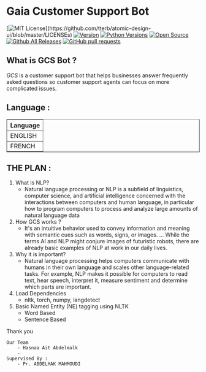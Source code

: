 # Gaia Customer Support Bot
[![MIT License](https://img.shields.io/apm/l/atomic-design-ui.svg?)](https://github.com/tterb/atomic-design-ui/blob/master/LICENSEs)
[![Version](https://badge.fury.io/gh/tterb%2FHyde.svg)](https://badge.fury.io/gh/tterb%2FHyde)
[![Python Versions](https://img.shields.io/pypi/pyversions/yt2mp3.svg)](https://pypi.python.org/pypi/yt2mp3/)
[![Open Source](https://badges.frapsoft.com/os/v1/open-source.svg?v=103)](https://opensource.org/)
[![Github All Releases](https://img.shields.io/github/downloads/atom/atom/total.svg?style=flat)]()
[![GitHub pull requests](https://img.shields.io/github/issues-pr/cdnjs/cdnjs.svg?style=flat)]()


## What is GCS Bot ?
_GCS_ is a customer support bot that helps businesses answer frequently asked questions so customer support agents can focus on more complicated issues.

 
##  Language :

<div>
<table border="1" class="dataframe">
  <thead>
    <tr style="text-align: canter;">
      <th>Language</th>
    </tr>
  </thead>
  <tbody>
    <tr>
      <td>ENGLISH</td>
    </tr>
    <tr>
      <td>FRENCH</td>
    </tr>
  </tbody>
</table>
</div>

## THE PLAN :

1.   What is NLP?
        - Natural language processing or NLP is a subfield of linguistics, computer science, and artificial intelligence concerned with the interactions between computers and human language, in particular how to program computers to process and analyze large amounts of natural language data
3.   How GCS works ?
        - It's an intuitive behavior used to convey information and meaning with semantic cues such as words, signs, or images. ... While the terms AI and NLP might conjure images of futuristic robots, there are already basic examples of NLP at work in our daily lives.
5.   Why it is important?
        - Natural language processing helps computers communicate with humans in their own language and scales other language-related tasks. For example, NLP makes it possible for computers to read text, hear speech, interpret it, measure sentiment and determine which parts are important.
8.   Load Dependencies
        - nltk, torch, numpy, langdetect
11.   Basic Named Entity (NE) tagging using NLTK
        -   Word Based
        -   Sentence Based
            
            
Thank you


    Our Team
        - Hasnaa Ait Abdelmalk
        -  
    Supervised By :    
        - Pr. ABDELHAK MAHMOUDI
        

